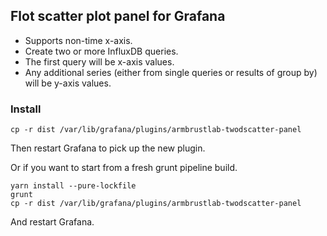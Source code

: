 ## Flot scatter plot panel for Grafana

* Supports non-time x-axis.
* Create two or more InfluxDB queries.
* The first query will be x-axis values.
* Any additional series (either from single queries or results of group by) will be y-axis values.

### Install

```
cp -r dist /var/lib/grafana/plugins/armbrustlab-twodscatter-panel
```
Then restart Grafana to pick up the new plugin.

Or if you want to start from a fresh grunt pipeline build.

```
yarn install --pure-lockfile
grunt
cp -r dist /var/lib/grafana/plugins/armbrustlab-twodscatter-panel
```
And restart Grafana.
